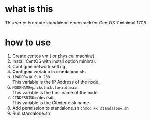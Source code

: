 # what is this
This script is create standalone openstack for CentOS 7 minimal 1708

# how to use
1. Create centos vm ( or physical machine).
1. Install CentOS with install option minimal.
1. Configure network setting.
1. Configure variable in standalone.sh.  
 1. ```IPADDR=10.0.0.238```  
 This variable is the IP Address of the node.  
 1. ```NODENAME=packstack.localdomain```  
 This variable is the host name of the node.  
 1. ```CINDERDISK=/dev/sdb```  
 This variable is the Citnder disk name.  
1. Add permission to standalone.sh
```chmod +x standalone.sh```
1. Run standalone.sh
